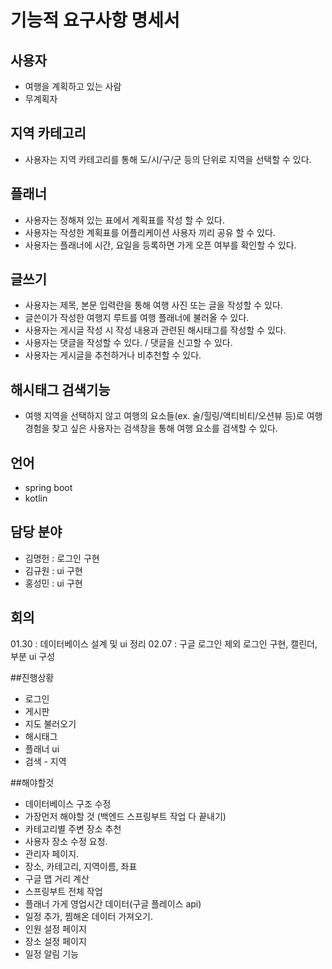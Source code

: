 # 기능적 요구사항 명세서 

## 사용자 

 - 여행을 계획하고 있는 사람
 - 무계획자

## 지역 카테고리

- 사용자는 지역 카테고리를 통해 도/시/구/군 등의 단위로 지역을 선택할 수 있다.

## 플래너 

 - 사용자는 정해져 있는 표에서 계획표를 작성 할 수 있다.
 - 사용자는 작성한 계획표를 어플리케이션 사용자 끼리 공유 할 수 있다. 
 - 사용자는 플래너에 시간, 요일을 등록하면 가게 오픈 여부를 확인할 수 있다.

## 글쓰기

- 사용자는 제목, 본문 입력란을 통해 여행 사진 또는 글을 작성할 수 있다.
- 글쓴이가 작성한 여행지 루트를 여행 플래너에 불러올 수 있다.
- 사용자는 게시글 작성 시 작성 내용과 관련된 해시태그를 작성할 수 있다.
- 사용자는 댓글을 작성할 수 있다. / 댓글을 신고할 수 있다.
- 사용자는 게시글을 추천하거나 비추천할 수 있다.


## 해시태그 검색기능

- 여행 지역을 선택하지 않고 여행의 요소들(ex. 술/힐링/액티비티/오션뷰 등)로 여행 경험을 찾고 싶은 사용자는 검색창을 통해 여행 요소를 검색할 수 있다.


## 언어
- spring boot
- kotlin

## 담당 분야
- 김명헌 : 로그인 구현
- 김규원 : ui 구현 
- 홍성민 : ui 구현  

## 회의 
01.30 : 데이터베이스 설계 및 ui 정리 
02.07 : 구글 로그인 제외 로그인 구현, 캘린더, 부분 ui 구성

##진행상황 
- 로그인
- 게시판
- 지도 불러오기
- 해시태그
- 플래너 ui
- 검색 - 지역

##해야할것
- 데이터베이스 구조 수정
- 가장먼저 해야할 것 (백엔드 스프링부트 작업 다 끝내기)
- 카테고리별 주변 장소 추천
- 사용자 장소 수정 요청.
- 관리자 페이지.
- 장소, 카테고리, 지역이름, 좌표
- 구글 맵 거리 계산
- 스프링부트 전체 작업 
- 플래너 가게 영업시간 데이터(구글 플레이스 api)
- 일정 추가, 찜해온 데이터 가져오기.
- 인원 설정 페이지
- 장소 설정 페이지
- 일정 알림 기능
  
